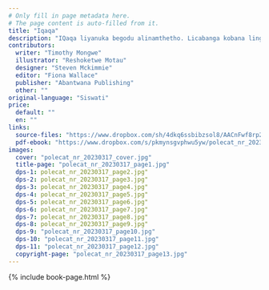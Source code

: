 ```yaml
---
# Only fill in page metadata here.
# The page content is auto-filled from it.
title: "Iqaqa"
description: "IQaqa liyanuka begodu alinamthetho. Licabanga kobana lingcono kunabanye abantu. Ingabe lilunge njengombana licabanga?"
contributors:
  writer: "Timothy Mongwe"
  illustrator: "Reshoketwe Motau"
  designer: "Steven Mckimmie"
  editor: "Fiona Wallace"
  publisher: "Abantwana Publishing"
  other: ""
original-language: "Siswati"
price:
  default: ""
  en: ""
links:
  source-files: "https://www.dropbox.com/sh/4dkq6ssbibzsol8/AACnFwf8rp227xVr8Slp6eIqa?dl=0"
  pdf-ebook: "https://www.dropbox.com/s/pkmynsgvphwu5yw/polecat_nr_20230317.pdf?dl=0"
images:
  cover: "polecat_nr_20230317_cover.jpg"
  title-page: "polecat_nr_20230317_page1.jpg"
  dps-1: polecat_nr_20230317_page2.jpg"
  dps-2: polecat_nr_20230317_page3.jpg"
  dps-3: polecat_nr_20230317_page4.jpg"
  dps-4: polecat_nr_20230317_page5.jpg"
  dps-5: polecat_nr_20230317_page6.jpg"
  dps-6: polecat_nr_20230317_page7.jpg"
  dps-7: polecat_nr_20230317_page8.jpg"
  dps-8: polecat_nr_20230317_page9.jpg"
  dps-9: "polecat_nr_20230317_page10.jpg"
  dps-10: "polecat_nr_20230317_page11.jpg"
  dps-11: "polecat_nr_20230317_page12.jpg"
  copyright-page: "polecat_nr_20230317_page13.jpg"
---
```


{% include book-page.html %}



